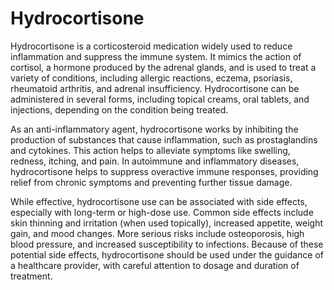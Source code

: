 <!--
source: gpt-40
treats: allergic reactions, eczema, psoriasis, rheumatoid arthritis, adrenal insufficiency
tags: corticosteroids anti-inflammatories
-->

# Hydrocortisone 

Hydrocortisone is a corticosteroid medication widely used to reduce inflammation and suppress the immune system. It mimics the action of cortisol, a hormone produced by the adrenal glands, and is used to treat a variety of conditions, including allergic reactions, eczema, psoriasis, rheumatoid arthritis, and adrenal insufficiency. Hydrocortisone can be administered in several forms, including topical creams, oral tablets, and injections, depending on the condition being treated.

As an anti-inflammatory agent, hydrocortisone works by inhibiting the production of substances that cause inflammation, such as prostaglandins and cytokines. This action helps to alleviate symptoms like swelling, redness, itching, and pain. In autoimmune and inflammatory diseases, hydrocortisone helps to suppress overactive immune responses, providing relief from chronic symptoms and preventing further tissue damage.

While effective, hydrocortisone use can be associated with side effects, especially with long-term or high-dose use. Common side effects include skin thinning and irritation (when used topically), increased appetite, weight gain, and mood changes. More serious risks include osteoporosis, high blood pressure, and increased susceptibility to infections. Because of these potential side effects, hydrocortisone should be used under the guidance of a healthcare provider, with careful attention to dosage and duration of treatment.
